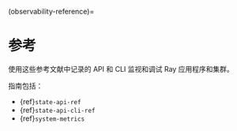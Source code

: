 (observability-reference)=

# 参考

使用这些参考文献中记录的 API 和 CLI 监视和调试 Ray 应用程序和集群。

指南包括：
* {ref}`state-api-ref`
* {ref}`state-api-cli-ref`
* {ref}`system-metrics`